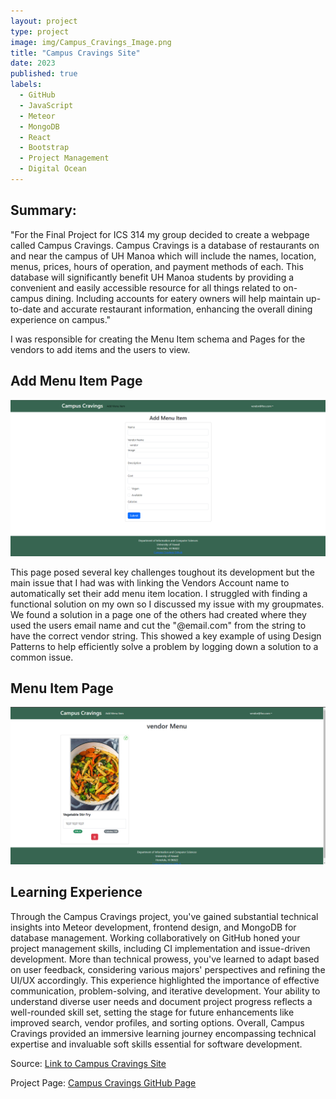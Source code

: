 ```yaml
---
layout: project
type: project
image: img/Campus_Cravings_Image.png
title: "Campus Cravings Site"
date: 2023
published: true
labels:
  - GitHub
  - JavaScript
  - Meteor
  - MongoDB
  - React
  - Bootstrap
  - Project Management
  - Digital Ocean
---
```


## Summary: 
"For the Final Project for ICS 314 my group decided to create a webpage called Campus Cravings.  Campus Cravings is a database of restaurants on and near the campus of UH Manoa which will include the names, location, menus, prices, hours of operation, and payment methods of each. This database will significantly benefit UH Manoa students by providing a convenient and easily accessible resource for all things related to on-campus dining. Including accounts for eatery owners will help maintain up-to-date and accurate restaurant information, enhancing the overall dining experience on campus."

I was responsible for creating the Menu Item schema and Pages for the vendors to add items and the users to view.
## Add Menu Item Page
<img class="img-fluid" src="../img/M3_AddMenuItem.png">

This page posed several key challenges toughout its development but the main issue that I had was with linking the Vendors Account name to automatically set their add menu item location.  I struggled with finding a functional solution on my own so I discussed my issue with my groupmates.  We found a solution in a page one of the others had created where they used the users email name and cut the "@email.com" from the string to have the correct vendor string.  This showed a key example of using Design Patterns to help efficiently solve a problem by logging down a solution to a common issue. 

## Menu Item Page
<img class="img-fluid" src="../img/M3_MenuPage_Vendor.png">

## Learning Experience 
 Through the Campus Cravings project, you've gained substantial technical insights into Meteor development, frontend design, and MongoDB for database management. Working collaboratively on GitHub honed your project management skills, including CI implementation and issue-driven development. More than technical prowess, you've learned to adapt based on user feedback, considering various majors' perspectives and refining the UI/UX accordingly. This experience highlighted the importance of effective communication, problem-solving, and iterative development. Your ability to understand diverse user needs and document project progress reflects a well-rounded skill set, setting the stage for future enhancements like improved search, vendor profiles, and sorting options. Overall, Campus Cravings provided an immersive learning journey encompassing technical expertise and invaluable soft skills essential for software development.

Source: <a href="https://campus-cravings.site/">Link to Campus Cravings Site</a>

Project Page: [Campus Cravings GitHub Page](https://campuscravings.github.io/)



